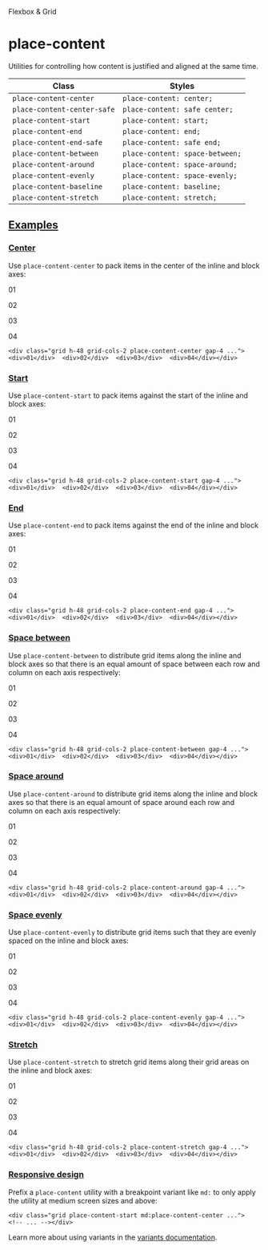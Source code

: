 Flexbox & Grid

# place-content

Utilities for controlling how content is justified and aligned at the same time.

| Class                       | Styles                          |
| --------------------------- | ------------------------------- |
| `place-content-center`      | `place-content: center;`        |
| `place-content-center-safe` | `place-content: safe center;`   |
| `place-content-start`       | `place-content: start;`         |
| `place-content-end`         | `place-content: end;`           |
| `place-content-end-safe`    | `place-content: safe end;`      |
| `place-content-between`     | `place-content: space-between;` |
| `place-content-around`      | `place-content: space-around;`  |
| `place-content-evenly`      | `place-content: space-evenly;`  |
| `place-content-baseline`    | `place-content: baseline;`      |
| `place-content-stretch`     | `place-content: stretch;`       |

## [Examples](#examples)

### [Center](#center)

Use `place-content-center` to pack items in the center of the inline and block axes:

01

02

03

04

```
<div class="grid h-48 grid-cols-2 place-content-center gap-4 ...">  <div>01</div>  <div>02</div>  <div>03</div>  <div>04</div></div>
```

### [Start](#start)

Use `place-content-start` to pack items against the start of the inline and block axes:

01

02

03

04

```
<div class="grid h-48 grid-cols-2 place-content-start gap-4 ...">  <div>01</div>  <div>02</div>  <div>03</div>  <div>04</div></div>
```

### [End](#end)

Use `place-content-end` to pack items against the end of the inline and block axes:

01

02

03

04

```
<div class="grid h-48 grid-cols-2 place-content-end gap-4 ...">  <div>01</div>  <div>02</div>  <div>03</div>  <div>04</div></div>
```

### [Space between](#space-between)

Use `place-content-between` to distribute grid items along the inline and block axes so that there is an equal amount of space between each row and column on each axis respectively:

01

02

03

04

```
<div class="grid h-48 grid-cols-2 place-content-between gap-4 ...">  <div>01</div>  <div>02</div>  <div>03</div>  <div>04</div></div>
```

### [Space around](#space-around)

Use `place-content-around` to distribute grid items along the inline and block axes so that there is an equal amount of space around each row and column on each axis respectively:

01

02

03

04

```
<div class="grid h-48 grid-cols-2 place-content-around gap-4 ...">  <div>01</div>  <div>02</div>  <div>03</div>  <div>04</div></div>
```

### [Space evenly](#space-evenly)

Use `place-content-evenly` to distribute grid items such that they are evenly spaced on the inline and block axes:

01

02

03

04

```
<div class="grid h-48 grid-cols-2 place-content-evenly gap-4 ...">  <div>01</div>  <div>02</div>  <div>03</div>  <div>04</div></div>
```

### [Stretch](#stretch)

Use `place-content-stretch` to stretch grid items along their grid areas on the inline and block axes:

01

02

03

04

```
<div class="grid h-48 grid-cols-2 place-content-stretch gap-4 ...">  <div>01</div>  <div>02</div>  <div>03</div>  <div>04</div></div>
```

### [Responsive design](#responsive-design)

Prefix a `place-content` utility with a breakpoint variant like `md:` to only apply the utility at medium screen sizes and above:

```
<div class="grid place-content-start md:place-content-center ...">  <!-- ... --></div>
```

Learn more about using variants in the [variants documentation](/docs/hover-focus-and-other-states).
